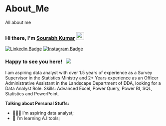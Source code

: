 # About_Me
All about me

### Hi there, I'm <a href="https://skillcourse.in" target="_blank">Sourabh Kumar</a> <img src="https://media.giphy.com/media/hvRJCLFzcasrR4ia7z/giphy.gif" width="25px">

[![Linkedin Badge](https://img.shields.io/badge/-LinkedIn-0e76a8?style=flat-square&logo=Linkedin&logoColor=white)](www.linkedin.com/in/sourabh-kumar-946511326)
[![Instagram Badge](https://img.shields.io/badge/-Instagram-e4405f?style=flat-square&logo=Instagram&logoColor=white)](https://www.threads.net/@sauravupadhyay12)
<!-- [![Website Badge](https://img.shields.io/badge/Website-3b5998?style=flat-square&logo=google-chrome&logoColor=white)](https://skillcourse.in/) -->
<!-- [![Instagram Badge](https://img.shields.io/badge/-Instagram-e4405f?style=flat-square&logo=Instagram&logoColor=white)](https://www.youtube.com/@Satish_Dhawale) -->



### Happy to see you here! &nbsp; ![](https://visitor-badge.glitch.me/badge?page_id=saddamskst.saddamskst)

I am aspiring data analyst with over 1.5 years of experience as a Survey Supervisor in the Statistics Ministry and 2+ Years experience as an Officer Administrative Assistant in the Landscape Department of DDA, looking for a Data Analyst Role. 
Skills: Advanced Excel, Power Query, Power BI, SQL, Statistics and PowerPoint.


<!-- <img align="right" alt="GIF" src="https://github.com/SatishDhawale/SatishDhawale/blob/1ca00b90990f3b0d667c34332da2d660d636d4fa/Satish%20Dhawale.jpg" width="400" height="225" /> -->
  

**Talking about Personal Stuffs:**

- 👨🏻‍💻 I’m aspiring data analyst;
- 🚀 I’m learning A.I tools;
<!-- - 💬 Ask me about anything, I am happy to help; -->
<!-- - 📫 How to reach me: info@satishdhawale.com -->


</br>

<!-- 📊 **This Week I Spent My Time On:** -->
<!--START_SECTION:waka-->
```text

```
<!--END_SECTION:waka-->


<!-- 📈 **My GitHub Stats:** -->

<!-- <p>
  <img height="180em" src="https://github-readme-stats.vercel.app/api?username=SkillCourse&show_icons=true&hide_border=true&&count_private=true&include_all_commits=true" />
  <img height="180em" src="https://github-readme-stats.vercel.app/api/top-langs/?username=SkillCourse&exclude_repo=KNN-Image-Classification&show_icons=true&hide_border=true&layout=compact&langs_count=8"/>
</p> -->






